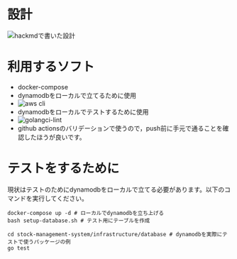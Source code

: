# 設計
![hackmdで書いた設計](https://github.com/shinbunbun/ubic-stock-management-api/issues/44)

# 利用するソフト
 - docker-compose
  - dynamodbをローカルで立てるために使用
 - ![aws cli](https://aws.amazon.com/jp/cli/)
  - dynamodbをローカルでテストするために使用
 - ![golangci-lint](https://github.com/golangci/golangci-lint)
  - github actionsのバリデーションで使うので，push前に手元で通ることを確認したほうが良いです。


# テストをするために
現状はテストのためにdynamodbをローカルで立てる必要があります。以下のコマンドを実行してください。

```
docker-compose up -d # ローカルでdynamodbを立ち上げる
bash setup-database.sh # テスト用にテーブルを作成

cd stock-management-system/infrastructure/database # dynamodbを実際にテストで使うパッケージの例
go test
```
